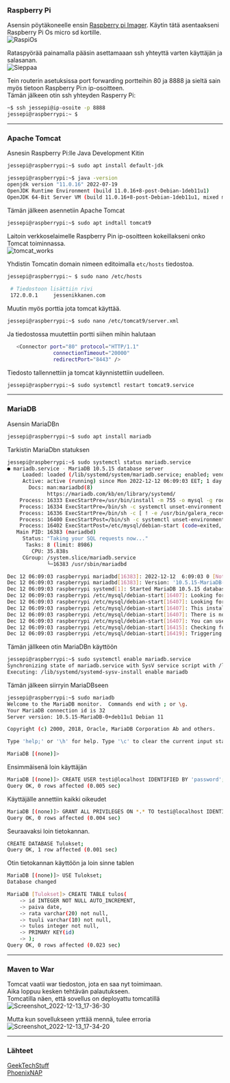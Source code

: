 ### Raspberry Pi
Asensin pöytäkoneelle ensin [Raspberry pi Imager](https://www.raspberrypi.com/software/). Käytin tätä asentaakseni Raspberry Pi Os micro sd kortille.  
![RaspiOs](https://user-images.githubusercontent.com/92360351/207374530-68cf31e9-b405-4f93-824a-0abfb90a9c35.PNG)  

Rataspyörää painamalla pääsin asettamaaan ssh yhteyttä varten käyttäjän ja salasanan.  
![Sieppaa](https://user-images.githubusercontent.com/92360351/207374829-6f8f7dd2-37aa-4d38-ae29-5161c42da503.PNG)  

Tein routerin asetuksissa port forwarding portteihin 80 ja 8888 ja sieltä sain myös tietoon Raspberry Pi:n ip-osoitteen.  
Tämän jälkeen otin ssh yhteyden Rasperry Pi:
```bash
~$ ssh jessepi@ip-osoite -p 8888
jessepi@raspberrypi:~ $ 
```

---
### Apache Tomcat
Asnesin Raspberry Pi:lle Java Development Kitin
```bash
jessepi@raspberrypi:~$ sudo apt install default-jdk

jessepi@raspberrypi:~$ java -version
openjdk version "11.0.16" 2022-07-19
OpenJDK Runtime Environment (build 11.0.16+8-post-Debian-1deb11u1)
OpenJDK 64-Bit Server VM (build 11.0.16+8-post-Debian-1deb11u1, mixed mode)
```
Tämän jälkeen asennetiin Apache Tomcat
```bash
jessepi@raspberrypi:~$ sudo apt indtall tomcat9
```
Laitoin verkkoselaimelle Raspberry Pin ip-osoitteen kokeillakseni onko Tomcat toiminnassa.  
![tomcat_works](https://user-images.githubusercontent.com/92360351/207375712-46a68f50-77f6-407b-84e0-57c2f7d46186.png)

Yhdistin Tomcatin domain nimeen editoimalla `etc/hosts` tiedostoa.
```bash
jessepi@raspberrypi:~ $ sudo nano /etc/hosts
 
 # Tiedostoon lisättiin rivi
 172.0.0.1     jessenikkanen.com
 ```
 Muutin myös porttia jota tomcat käyttää.
 ```bash
 jessepi@raspberrypi:~$ sudo nano /etc/tomcat9/server.xml 
 ```
Ja tiedostossa muutettiin portti siihen mihin halutaan
```bash
   <Connector port="80" protocol="HTTP/1.1"
               connectionTimeout="20000"
               redirectPort="8443" />
```
Tiedosto tallennettiin ja tomcat käynnistettiin uudelleen.
```bash
jessepi@raspberrypi:~$ sudo systemctl restart tomcat9.service
```
---
### MariaDB
Asensin MariaDBn
```bash
jessepi@raspberrypi:~$ sudo apt install mariadb
```
Tarkistin MariaDbn statuksen
```bash
jessepi@raspberrypi:~$ sudo systemctl status mariadb.service 
● mariadb.service - MariaDB 10.5.15 database server
     Loaded: loaded (/lib/systemd/system/mariadb.service; enabled; vendor preset: enabled)
     Active: active (running) since Mon 2022-12-12 06:09:03 EET; 1 day 8h ago
       Docs: man:mariadbd(8)
             https://mariadb.com/kb/en/library/systemd/
    Process: 16333 ExecStartPre=/usr/bin/install -m 755 -o mysql -g root -d /var/run/mysqld (code=exited, status=0/S>
    Process: 16334 ExecStartPre=/bin/sh -c systemctl unset-environment _WSREP_START_POSITION (code=exited, status=0/>
    Process: 16336 ExecStartPre=/bin/sh -c [ ! -e /usr/bin/galera_recovery ] && VAR= ||   VAR=`cd /usr/bin/..; /usr/>
    Process: 16400 ExecStartPost=/bin/sh -c systemctl unset-environment _WSREP_START_POSITION (code=exited, status=0>
    Process: 16402 ExecStartPost=/etc/mysql/debian-start (code=exited, status=0/SUCCESS)
   Main PID: 16383 (mariadbd)
     Status: "Taking your SQL requests now..."
      Tasks: 8 (limit: 8986)
        CPU: 35.838s
     CGroup: /system.slice/mariadb.service
             └─16383 /usr/sbin/mariadbd

Dec 12 06:09:03 raspberrypi mariadbd[16383]: 2022-12-12  6:09:03 0 [Note] /usr/sbin/mariadbd: ready for connections.
Dec 12 06:09:03 raspberrypi mariadbd[16383]: Version: '10.5.15-MariaDB-0+deb11u1'  socket: '/run/mysqld/mysqld.sock'>
Dec 12 06:09:03 raspberrypi systemd[1]: Started MariaDB 10.5.15 database server.
Dec 12 06:09:03 raspberrypi /etc/mysql/debian-start[16407]: Looking for 'mysql' as: /usr/bin/mysql
Dec 12 06:09:03 raspberrypi /etc/mysql/debian-start[16407]: Looking for 'mysqlcheck' as: /usr/bin/mysqlcheck
Dec 12 06:09:03 raspberrypi /etc/mysql/debian-start[16407]: This installation of MariaDB is already upgraded to 10.5>
Dec 12 06:09:03 raspberrypi /etc/mysql/debian-start[16407]: There is no need to run mysql_upgrade again for 10.5.15->
Dec 12 06:09:03 raspberrypi /etc/mysql/debian-start[16407]: You can use --force if you still want to run mysql_upgra>
Dec 12 06:09:03 raspberrypi /etc/mysql/debian-start[16415]: Checking for insecure root accounts.
Dec 12 06:09:03 raspberrypi /etc/mysql/debian-start[16419]: Triggering myisam-recover for all MyISAM tables and aria>
```
Tämän jällkeen otin MariaDBn käyttöön
```bash
jessepi@raspberrypi:~$ sudo systemctl enable mariadb.service 
Synchronizing state of mariadb.service with SysV service script with /lib/systemd/systemd-sysv-install.
Executing: /lib/systemd/systemd-sysv-install enable mariadb
```
Tämän jälkeen siirryin MariaDBseen
```bash
jessepi@raspberrypi:~$ sudo mariadb
Welcome to the MariaDB monitor.  Commands end with ; or \g.
Your MariaDB connection id is 32
Server version: 10.5.15-MariaDB-0+deb11u1 Debian 11

Copyright (c) 2000, 2018, Oracle, MariaDB Corporation Ab and others.

Type 'help;' or '\h' for help. Type '\c' to clear the current input statement.

MariaDB [(none)]> 
```
Ensimmäisenä loin käyttäjän
```bash
MariaDB [(none)]> CREATE USER testi@localhost IDENTIFIED BY 'password';
Query OK, 0 rows affected (0.005 sec)
``` 
Käyttäjälle annettiin kaikki oikeudet 
```bash
MariaDB [(none)]> GRANT ALL PRIVILEGES ON *.* TO testi@localhost IDENTIFIED BY 'password';
Query OK, 0 rows affected (0.004 sec)
```
Seuraavaksi loin tietokannan.
```bash
CREATE DATABASE Tulokset;
Query OK, 1 row affected (0.001 sec)
```
Otin tietokannan käyttöön ja loin sinne tablen
```bash
MariaDB [(none)]> USE Tulokset;
Database changed

MariaDB [Tulokset]> CREATE TABLE tulos(
    -> id INTEGER NOT NULL AUTO_INCREMENT,
    -> paiva date,
    -> rata varchar(20) not null,
    -> tuuli varchar(10) not null,
    -> tulos integer not null,
    -> PRIMARY KEY(id)
    -> );
Query OK, 0 rows affected (0.023 sec)
```
---
### Maven to War
Tomcat vaatii war tiedoston, jota en saa nyt toimimaan.  
Aika loppuu kesken tehtävän palautukseen.  
Tomcatilla näen, että sovellus on deployattu tomcatillä  
![Screenshot_2022-12-13_17-36-30](https://user-images.githubusercontent.com/92360351/207376716-fde89e13-93e6-4aeb-9fe5-4abd60e95fc6.png)  

Mutta kun sovellukseen yrttää mennä, tulee erroria  
![Screenshot_2022-12-13_17-34-20](https://user-images.githubusercontent.com/92360351/207376376-30a62fe7-97cd-4bbe-b2ef-5a626c6b71d0.png)


---
### Lähteet  
[GeekTechStuff](https://geektechstuff.com/2019/05/26/installing-apache-tomcat-jenkins-raspberry-pi/)  
[PhoenixNAP](https://phoenixnap.com/kb/how-to-create-mariadb-user-grant-privileges)  
